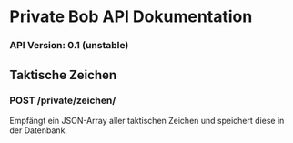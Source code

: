 # Private Bob API Dokumentation
### API Version: 0.1 (unstable)

## Taktische Zeichen
### POST /private/zeichen/
Empfängt ein JSON-Array aller taktischen Zeichen und speichert diese in der Datenbank.

